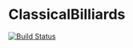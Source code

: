 # ClassicalBilliards

[![Build Status](https://github.com/clozej/ClassicalBilliards.jl/actions/workflows/CI.yml/badge.svg?branch=main)](https://github.com/clozej/ClassicalBilliards.jl/actions/workflows/CI.yml?query=branch%3Amain)

